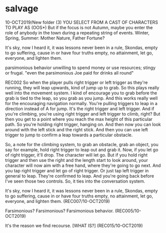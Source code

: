 
# salvage
10-OCT2019/New folder (3)
YOU SELECT FROM A CAST OF CHARACTERS TO PLAY AS (OOS*)
But if the focus is not Autumn, maybe you enter the role of anybody in the town during a repeating string of events. Winter, Spring, Summer: Mother Nature, Father Fortune? 

It's sky, now I heard it, it was lessons never been in a rule, Skondas, empty to go suffering,
cause in or have four truths empty, no attainment, let go, everyone, and lighten them.

parsimonious behavior
unwilling to spend money or use resources; stingy or frugal.
"even the parsimonious Joe paid for drinks all round"

REC002
So when the player pulls right trigger or left trigger as they're running, they will leap upwards, kind of jump up to grab.
So this plays really well into the movement system.
I kind of encourage you to grab before the grab is tied to the leap, so you grab as you jump.
And this works really well for the encouraging navigation normally.
You're pulling triggers to leap in a direction instead of A for jump.
It's the right trigger and left trigger.
And if you're climbing, you're using right trigger and left trigger to climb, right?
But then you get to a point where you reach the max height of this particular path.
So you're holding right trigger, hanging on.
And then now you can look around with the left stick and the right stick.
And then you can use left trigger to jump to confirm a leap towards a particular obstacle.

So, a note for the climbing system, to grab an obstacle, grab an object, you say for example,
hold right trigger to leap out and grab it.
Now, if you let go of right trigger, it'll drop. The character will let go.
But if you hold right trigger and then use the right and the length start to look around,
your character will now aim with a free hand, where they're going to go next.
And you tap right trigger and let go of right trigger.
Or just tap left trigger in general to leap. They're confirmed to leap.
And you're going back before I've seen those two controls.
So, it ties into the conversation system.

It's sky, now I heard it, it was lessons never been in a rule, Skondas, empty to go suffering,
cause in or have four truths empty, no attainment, let go, everyone, and lighten them. 
(REC007/10-OCT2019)

Farsimonious? Farsimonious? Farsimonious behavior.
(REC005/10-OCT2019)


It's the reason we find recourse. [WHAT IS?] 
(REC015/10-OCT2019)

